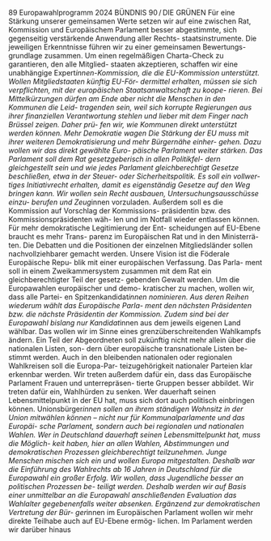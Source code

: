 89
Europawahlprogramm 2024
BÜNDNIS 90 / DIE GRÜNEN 
Für eine Stärkung unserer gemeinsamen Werte 
setzen wir auf eine zwischen Rat, Kommission und 
Europäischem Parlament besser abgestimmte, sich 
gegenseitig verstärkende Anwendung aller Rechts-
staatsinstrumente. Die jeweiligen Erkenntnisse 
führen wir zu einer gemeinsamen Bewertungs-
grundlage zusammen. Um einen regelmäßigen 
Charta-Check zu garantieren, den alle Mitglied-
staaten akzeptieren, schaffen wir eine unabhängige 
Expert*innen-Kommission, die die EU-Kommission 
unterstützt. Wollen Mitgliedstaaten künftig EU-För-
dermittel erhalten, müssen sie sich verpflichten, 
mit der europäischen Staatsanwaltschaft zu koope-
rieren. Bei Mittelkürzungen dürfen am Ende aber 
nicht die Menschen in den Kommunen die Leid-
tragenden sein, weil sich korrupte Regierungen aus 
ihrer finanziellen Verantwortung stehlen und lieber 
mit dem Finger nach Brüssel zeigen. Daher prü-
fen wir, wie Kommunen direkt unterstützt werden 
können.
Mehr Demokratie wagen
Die Stärkung der EU muss mit ihrer weiteren 
Demokratisierung und mehr Bürgernähe einher-
gehen. Dazu wollen wir das direkt gewählte Euro-
päische Parlament weiter stärken. Das Parlament 
soll dem Rat gesetzgeberisch in allen Politikfel-
dern gleichgestellt sein und wie jedes Parlament 
gleichberechtigt Gesetze beschließen, etwa in der 
Steuer- oder Sicherheitspolitik. Es soll ein vollwer-
tiges Initiativrecht erhalten, damit es eigenständig 
Gesetze auf den Weg bringen kann. Wir wollen sein 
Recht ausbauen, Untersuchungsausschüsse einzu-
berufen und Zeug*innen vorzuladen. Außerdem soll 
es die Kommission auf Vorschlag der Kommissions-
präsidentin bzw. des Kommissionspräsidenten wäh-
len und im Notfall wieder entlassen können.
Für mehr demokratische Legitimierung der Ent-
scheidungen auf EU-Ebene braucht es mehr Trans-
parenz im Europäischen Rat und in den Ministerrä-
ten. Die Debatten und die Positionen der einzelnen 
Mitgliedsländer sollen nachvollziehbarer gemacht 
werden.
Unsere Vision ist die Föderale Europäische Repu-
blik mit einer europäischen Verfassung. Das Parla-
ment soll in einem Zweikammersystem zusammen 
mit dem Rat ein gleichberechtigter Teil der gesetz-
gebenden Gewalt werden.
Um die Europawahlen europäischer und demo-
kratischer zu machen, wollen wir, dass alle Partei-
en Spitzenkandidat*innen nominieren. Aus deren 
Reihen wiederum wählt das Europäische Parla-
ment den nächsten Präsidenten bzw. die nächste 
Präsidentin der Kommission. Zudem sind bei der 
Europawahl bislang nur Kandidat*innen aus dem 
jeweils eigenen Land wählbar. Das wollen wir im 
Sinne eines grenzüberschreitenden Wahlkampfs 
ändern. Ein Teil der Abgeordneten soll zukünftig 
nicht mehr allein über die nationalen Listen, son-
dern über europäische transnationale Listen be-
stimmt werden. Auch in den bleibenden nationalen 
oder regionalen Wahlkreisen soll die Europa-Par-
teizugehörigkeit nationaler Parteien klar erkennbar 
werden. Wir treten außerdem dafür ein, dass das 
Europäische Parlament Frauen und unterrepräsen-
tierte Gruppen besser abbildet.
Wir treten dafür ein, Wahlhürden zu senken. Wer 
dauerhaft seinen Lebensmittelpunkt in der EU hat, 
muss sich dort auch politisch einbringen können. 
Unionsbürger*innen sollen an ihrem ständigen 
Wohnsitz in der Union mitwählen können – nicht 
nur für Kommunalparlamente und das Europäi-
sche Parlament, sondern auch bei regionalen und 
nationalen Wahlen. Wer in Deutschland dauerhaft 
seinen Lebensmittelpunkt hat, muss die Möglich-
keit haben, hier an allen Wahlen, Abstimmungen 
und demokratischen Prozessen gleichberechtigt 
teilzunehmen.
Junge Menschen mischen sich ein und wollen 
Europa mitgestalten. Deshalb war die Einführung 
des Wahlrechts ab 16 Jahren in Deutschland für 
die Europawahl ein großer Erfolg. Wir wollen, dass 
Jugendliche besser an politischen Prozessen be-
teiligt werden. Deshalb werden wir auf Basis einer 
unmittelbar an die Europawahl anschließenden 
Evaluation das Wahlalter gegebenenfalls weiter 
absenken.
Ergänzend zur demokratischen Vertretung der Bür-
ger*innen im Europäischen Parlament wollen wir 
mehr direkte Teilhabe auch auf EU-Ebene ermög-
lichen. Im Parlament werden wir darüber hinaus 
